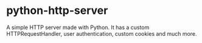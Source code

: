 # python-http-server
A simple HTTP server made with Python. It has a custom HTTPRequestHandler, user authentication, custom cookies and much more.
